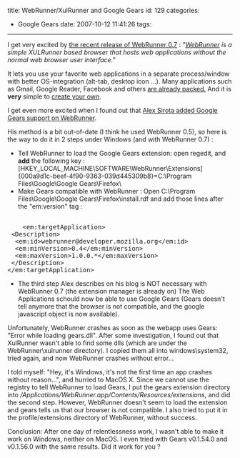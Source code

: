 title: WebRunner/XulRunner and Google Gears
id: 129
categories:
  - Google Gears
date: 2007-10-12 11:41:26
tags:
---

I get very excited by [the recent release of WebRunner 0.7](http://starkravingfinkle.org/blog/2007/09/webrunner-07-new-and-improved/) : _"[WebRunner](http://wiki.mozilla.org/WebRunner) is a simple XULRunner based browser that hosts web applications without the normal web browser user interface."_

It lets you use your favorite web applications in a separate process/window with better OS-integration (alt-tab, desktop icon ...). Many applications such as Gmail, Google Reader, Facebook and others [are already packed.](http://wiki.mozilla.org/WebRunner#Installs) And it is **very** simple to [create your own](http://wiki.mozilla.org/WebRunner:Bundle).

I get even more excited when I found out that [Alex Sirota added Google Gears support on WebRunner](http://www.iosart.com/blog/2007/06/05/install-google-gears-in-a-xulrunner-app-in-3-quick-steps/).

His method is a bit out-of-date (I think he used WebRunner 0.5), so here is the way to do it in 2 steps under Windows (and with WebRunner 0.7) :

*   Tell WebRunner to load the Google Gears extension: open regedit, and **add** the following key : [HKEY_LOCAL_MACHINE\SOFTWARE\WebRunner\Extensions]
{000a9d1c-beef-4f90-9363-039d445309b8}=C:\\Program Files\\Google\\Google Gears\\Firefox\\
*   Make Gears compatible with WebRunner : Open C:\Program Files\Google\Google Gears\Firefox\install.rdf and add those lines after the "em:version" tag :
<pre>

    &lt;em:targetApplication&gt;
 &lt;Description&gt;
  &lt;em:id&gt;webrunner@developer.mozilla.org&lt;/em:id&gt;
  &lt;em:minVersion&gt;0.4&lt;/em:minVersion&gt;
  &lt;em:maxVersion&gt;1.0.0.*&lt;/em:maxVersion&gt;
 &lt;/Description&gt;
&lt;/em:targetApplication&gt;</pre>

*   The third step Alex describes on his blog is NOT necessary with WebRunner 0.7 (the extension manager is already on)
The Web Applications schould now be able to use Google Gears (Gears doesn't tell anymore that the browser is not compatible, and the google javascript object is now available).

Unfortunately, WebRunner crashes as soon as the webapp uses Gears: "Error while loading gears.dll". After some investigation, I found out that XulRunner wasn't able to find some dlls (which are under the WebRunner\xulrunner directory). I copied them all into windows\system32, tried again, and now WebRunner crashes without error...

I told myself: "Hey, it's Windows, it's not the first time an app crashes without reason...", and hurried to MacOS X. Since we cannot use the registry to tell WebRunner to load Gears, I put the gears extension directory into _/Applications/WebRunner.app/Contents/Resources/extensions_, and did the second step. However, WebRunner doesn't seem to load the extension and gears tells us that our browser is not compatible. I also tried to put it in the profile/extensions directory of WebRunner, without success.

Conclusion: After one day of relentlessness work, I wasn't able to make it work on Windows, neither on MacOS. I even tried with Gears v0.1.54.0 and v0.1.56.0 with the same results. Did it work for you ?
